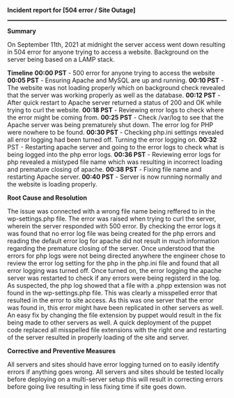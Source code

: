 **Incident report for [504 error / Site Outage]**
<hr style="border:1px solid gray">

**Summary**

On September 11th, 2021 at midnight the server access went down resulting in 504 error for anyone trying to access a website. Background on the server being based on a LAMP stack.

**Timeline**
**00:00 PST** - 500 error for anyone trying to access the website 
**00:05 PST** - Ensuring Apache and MySQL are up and running. 
**00:10 PST** - The website was not loading properly which on background check revealed that the server was working properly as well as the database. 
**00:12 PST** - After quick restart to Apache server returned a status of 200 and OK while trying to curl the website. 
**00:18 PST** - Reviewing error logs to check where the error might be coming from. 
**00:25 PST** - Check /var/log to see that the Apache server was being prematurely shut down. The error log for PHP were nowhere to be found. 
**00:30 PST** - Checking php.ini settings revealed all error logging had been turned off. Turning the error logging on. 
**00:32** PST - Restarting apache server and going to the error logs to check what is being logged into the php error logs. 
**00:36 PST** - Reviewing error logs for php revealed a mistyped file name which was resulting in incorrect loading and premature closing of apache. 
**00:38 PST** - Fixing file name and restarting Apache server. 
**00:40 PST** - Server is now running normally and the website is loading properly. 

**Root Cause and Resolution**

The issue was connected with a wrong file name being reffered to in the wp-settings.php file. The error was raised when trying to curl the server, wherein the server responded with 500 error. By checking the error logs it was found that no error log file was being created for the php errors and reading the default error log for apache did not result in much information regarding the premature closing of the server. Once understood that the errors for php logs were not being directed anywhere the engineer chose to review the error log setting for the php in the php.ini file and found that all error logging was turned off. Once turned on, the error logging the apache server was restarted to check if any errors were being registerd in the log. As suspected, the php log showed that a file with a .phpp extension was not found in the wp-settings.php file. This was clearly a misspelled error that resulted in the error to site access. As this was one server that the error was found in, this error might have been replicated in other servers as well. An easy fix by changing the file extension by puppet would result in the fix being made to other servers as well. A quick deployment of the puppet code replaced all misspelled file extensions with the right one and restarting of the server resulted in properly loading of the site and server.

**Corrective and Preventive Measures**

All servers and sites should have error logging turned on to easily identify errors if anything goes wrong. All servers and sites should be tested locally before deploying on a multi-server setup this will result in correcting errors before going live resulting in less fixing time if site goes down.
